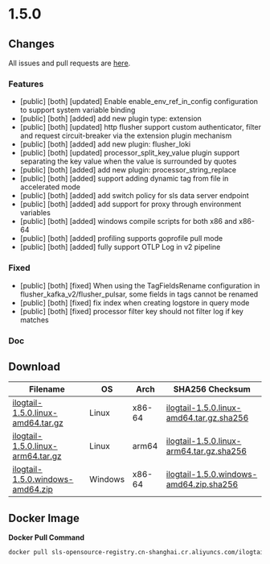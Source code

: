 # 1.5.0
## Changes
All issues and pull requests are [here](https://github.com/alibaba/ilogtail/milestone/18).
### Features
- [public] [both] [updated] Enable enable\_env\_ref\_in\_config configuration to support system variable binding
- [public] [both] [added] add new plugin type: extension
- [public] [both] [updated] http flusher support custom authenticator, filter and request circuit-breaker via the extension plugin mechanism
- [public] [both] [added] add new plugin: flusher\_loki
- [public] [both] [updated] processor\_split\_key\_value plugin support separating the key value when the value is surrounded by quotes 
- [public] [both] [added] add new plugin: processor\_string\_replace
- [public] [both] [added] support adding dynamic tag from file in accelerated mode
- [public] [both] [added] add switch policy for sls data server endpoint
- [public] [both] [added] add support for proxy through environment variables
- [public] [both] [added] windows compile scripts for both x86 and x86-64
- [public] [both] [added] profiling supports goprofile pull mode
- [public] [both] [added] fully support OTLP Log in v2 pipeline
### Fixed
- [public] [both] [fixed] When using the TagFieldsRename configuration in flusher\_kafka\_v2/flusher\_pulsar, some fields in tags cannot be renamed
- [public] [both] [fixed] fix index when creating logstore in query mode 
- [public] [both] [fixed] processor filter key should not filter log if key matches 
### Doc
## Download
| **Filename** | **OS** | **Arch** | **SHA256 Checksum** |
|  ----  | ----  | ----  | ----  |
|[ilogtail-1.5.0.linux-amd64.tar.gz](https://ilogtail-community-edition.oss-cn-shanghai.aliyuncs.com/1.5.0/ilogtail-1.5.0.linux-amd64.tar.gz)|Linux|x86-64|[ilogtail-1.5.0.linux-amd64.tar.gz.sha256](https://ilogtail-community-edition.oss-cn-shanghai.aliyuncs.com/1.5.0/ilogtail-1.5.0.linux-amd64.tar.gz.sha256)|
|[ilogtail-1.5.0.linux-arm64.tar.gz](https://ilogtail-community-edition.oss-cn-shanghai.aliyuncs.com/1.5.0/ilogtail-1.5.0.linux-arm64.tar.gz)|Linux|arm64|[ilogtail-1.5.0.linux-arm64.tar.gz.sha256](https://ilogtail-community-edition.oss-cn-shanghai.aliyuncs.com/1.5.0/ilogtail-1.5.0.linux-arm64.tar.gz.sha256)|
|[ilogtail-1.5.0.windows-amd64.zip](https://ilogtail-community-edition.oss-cn-shanghai.aliyuncs.com/1.5.0/ilogtail-1.5.0.windows-amd64.zip)|Windows|x86-64|[ilogtail-1.5.0.windows-amd64.zip.sha256](https://ilogtail-community-edition.oss-cn-shanghai.aliyuncs.com/1.5.0/ilogtail-1.5.0.windows-amd64.zip.sha256)|
## Docker Image
**Docker Pull Command**
``` bash
docker pull sls-opensource-registry.cn-shanghai.cr.aliyuncs.com/ilogtail-community-edition/ilogtail:1.5.0
```
